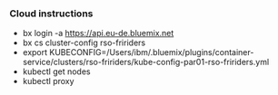 ### Cloud instructions
* bx login -a https://api.eu-de.bluemix.net  
* bx cs cluster-config rso-fririders
* export KUBECONFIG=/Users/ibm/.bluemix/plugins/container-service/clusters/rso-fririders/kube-config-par01-rso-fririders.yml
* kubectl get nodes
* kubectl proxy 
